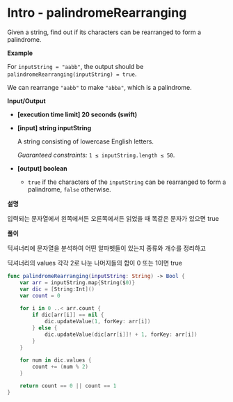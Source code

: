 # Intro - palindromeRearranging

Given a string, find out if its characters can be rearranged to form a palindrome.

**Example**

For `inputString = "aabb"`, the output should be
`palindromeRearranging(inputString) = true`.

We can rearrange `"aabb"` to make `"abba"`, which is a palindrome.

**Input/Output**

- **[execution time limit] 20 seconds (swift)**

- **[input] string inputString**

  A string consisting of lowercase English letters.

  *Guaranteed constraints:*
  `1 ≤ inputString.length ≤ 50`.

- **[output] boolean**

  - `true` if the characters of the `inputString` can be rearranged to form a palindrome, `false` otherwise.

**설명**

입력되는 문자열에서 왼쪽에서든 오른쪽에서든 읽었을 때 똑같은 문자가 있으면 true

**풀이**

딕셔너리에 문자열을 분석하여 어떤 알파벳들이 있는지 종류와 개수를 정리하고

딕셔너리의 values 각각 2로 나눈 나머지들의 합이 0 또는 1이면 true

```swift
func palindromeRearranging(inputString: String) -> Bool {
    var arr = inputString.map{String($0)}
    var dic = [String:Int]()
    var count = 0
    
    for i in 0 ..< arr.count {
        if dic[arr[i]] == nil {
            dic.updateValue(1, forKey: arr[i])
        } else {
            dic.updateValue(dic[arr[i]]! + 1, forKey: arr[i])
        }
    }
   
    for num in dic.values {
        count += (num % 2)
    }

    return count == 0 || count == 1
}
```

